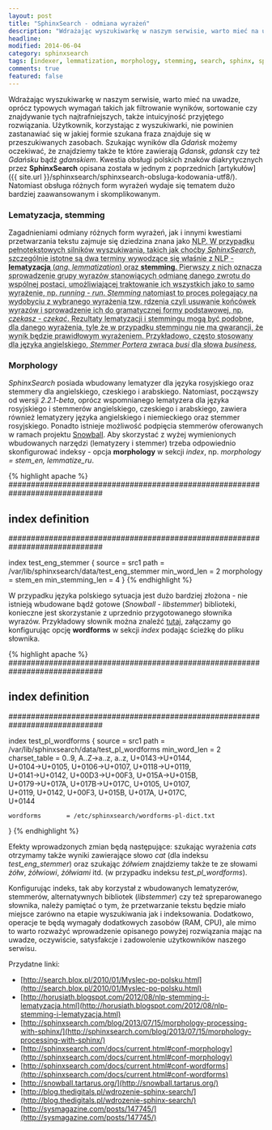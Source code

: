 ```yaml
---
layout: post
title: "SphinxSearch - odmiana wyrażeń"
description: "Wdrażając wyszukiwarkę w naszym serwisie, warto mieć na uwadze, oprócz typowych wymagań takich jak filtrowanie wyników, sortowanie czy znajdywanie tych najtrafniejszych, także intuicyjność przyjętego rozwiązania. Użytkownik, korzystając z wyszukiwarki, nie powinien zastanawiać się w jakiej formie szukana fraza znajduje się w przeszukiwanych zasobach..."
headline: 
modified: 2014-06-04
category: sphinxsearch
tags: [indexer, lemmatization, morphology, stemming, search, sphinx, sphinxsearch]
comments: true
featured: false
---
```


Wdrażając wyszukiwarkę w naszym serwisie, warto mieć na uwadze, oprócz typowych wymagań takich jak filtrowanie wyników, sortowanie czy znajdywanie tych najtrafniejszych, także intuicyjność przyjętego rozwiązania. Użytkownik, korzystając z wyszukiwarki, nie powinien zastanawiać się w jakiej formie szukana fraza znajduje się w przeszukiwanych zasobach. Szukając wyników dla *Gdańsk* możemy oczekiwać, że znajdziemy także te które zawierają *Gdansk*, *gdansk* czy też *Gdańsku* bądź *gdanskiem*. Kwestia obsługi polskich znaków diakrytycznych przez **SphinxSearch** opisana została w jednym z poprzednich [artykułów]({{ site.url }}/sphinxsearch/sphinxsearch-obsluga-kodowania-utf8/). Natomiast obsługa różnych form wyrażeń wydaje się tematem dużo bardziej zaawansowanym i skomplikowanym.

### Lematyzacja, stemming

Zagadnieniami odmiany różnych form wyrażeń, jak i innymi kwestiami przetwarzania tekstu zajmuje się dziedzina znana jako <abbr title="Natural Language Processing">NLP<abbr>. W przypadku pełnotekstowych silników wyszukiwania, takich jak choćby *SphinxSearch*, szczególnie istotne są dwa terminy wywodzące się właśnie z NLP - **lematyzacja** (*ang. lemmatization*) oraz **stemming**. Pierwszy z nich oznacza sprowadzenie grupy wyrazów stanowiących odmianę danego zwrotu do wspólnej postaci, umożliwiającej traktowanie ich wszystkich jako to samo wyrażenie, np. *running* - *run*. *Stemming* natomiast to proces polegający na wydobyciu z wybranego wyrażenia tzw. rdzenia czyli usuwanie końcówek wyrazów i sprowadzenie ich do gramatycznej formy podstawowej, np. *czekasz* - *czekać*. Rezultaty lematyzacji i stemmingu mogą być podobne, dla danego wyrażenia, tyle że w przypadku stemmingu nie ma gwarancji, że wynik będzie prawidłowym wyrażeniem. Przykładowo, często stosowany dla języka angielskiego, *Stemmer Portera* zwraca *busi* dla słowa *business*.

### Morphology

*SphinxSearch* posiada wbudowany lematyzer dla języka rosyjskiego oraz stemmery dla angielskiego, czeskiego i arabskiego. Natomiast, począwszy od wersji *2.2.1-beta*, oprócz wspomnianego lematyzera dla języka rosyjskiego i stemmerów angielskiego, czeskiego i arabskiego, zawiera również lematyzery języka angielskiego i niemieckiego oraz stemmer rosyjskiego. Ponadto istnieje możliwość podpięcia stemmerów oferowanych w ramach projektu [Snowball](http://snowball.tartarus.org/). Aby skorzystać z wyżej wymienionych wbudowanych narzędzi (lematyzery i stemmer) trzeba odpowiednio skonfigurować indeksy - opcja **morphology** w sekcji *index*, np. *morphology = stem_en, lemmatize_ru*.

{% highlight apache %}
#############################################################################
## index definition
#############################################################################
 
index test_eng_stemmer
{
	source 			= src1
	path 			= /var/lib/sphinxsearch/data/test_eng_stemmer
	min_word_len 		= 2
	morphology 		= stem_en
	min_stemming_len 	= 4
}
{% endhighlight %}

W przypadku języka polskiego sytuacja jest dużo bardziej złożona - nie istnieją wbudowane bądź gotowe (*Snowball* - *libstemmer*) biblioteki, konieczne jest skorzystanie z uprzednio przygotowanego słownika wyrazów. Przykładowy słownik można znaleźć [tutaj](http://blog.thedigitals.pl/fileadmin/uploads/wordform-pl-dict-urf-8.zip), załączamy go konfigurując opcję **wordforms** w sekcji *index* podając ścieżkę do pliku słownika.

{% highlight apache %}
#############################################################################
## index definition
#############################################################################
 
index test_pl_wordforms
{
	source 			= src1
	path 			= /var/lib/sphinxsearch/data/test_pl_wordforms
	min_word_len 		= 2
	charset_table 		= 0..9, A..Z->a..z, a..z, U+0143->U+0144, \
				U+0104->U+0105, U+0106->U+0107, U+0118->U+0119, \
				U+0141->U+0142, U+00D3->U+00F3, U+015A->U+015B, \
				U+0179->U+017A, U+017B->U+017C, U+0105, U+0107, \
				U+0119, U+0142, U+00F3, U+015B, U+017A, U+017C, \
				U+0144
 
	wordforms 		= /etc/sphinxsearch/wordforms-pl-dict.txt
} 
{% endhighlight %}

Efekty wprowadzonych zmian będą następujące: szukając wyrażenia *cats* otrzymamy także wyniki zawierające słowo *cat* (dla indeksu *test_eng_stemmer*) oraz szukając *żółwiem* znajdziemy także te ze słowami *żółw*, *żółwiowi*, *żółwiami* itd. (w przypadku indeksu *test_pl_wordforms*).

Konfigurując indeks, tak aby korzystał z wbudowanych lematyzerów, stemmerów, alternatywnych bibliotek (*libstemmer*) czy też spreparowanego słownika, należy pamiętać o tym, że przetwarzanie tekstu będzie miało miejsce zarówno na etapie wyszukiwania jak i indeksowania. Dodatkowo, operacje te będą wymagały dodatkowych zasobów (RAM, CPU), ale mimo to warto rozważyć wprowadzenie opisanego powyżej rozwiązania mając na uwadze, oczywiście, satysfakcje i zadowolenie użytkowników naszego serwisu.

Przydatne linki:

* [http://search.blox.pl/2010/01/Myslec-po-polsku.html](http://search.blox.pl/2010/01/Myslec-po-polsku.html)
* [http://horusiath.blogspot.com/2012/08/nlp-stemming-i-lematyzacja.html](http://horusiath.blogspot.com/2012/08/nlp-stemming-i-lematyzacja.html)
* [http://sphinxsearch.com/blog/2013/07/15/morphology-processing-with-sphinx/](http://sphinxsearch.com/blog/2013/07/15/morphology-processing-with-sphinx/)
* [http://sphinxsearch.com/docs/current.html#conf-morphology](http://sphinxsearch.com/docs/current.html#conf-morphology)
* [http://sphinxsearch.com/docs/current.html#conf-wordforms](http://sphinxsearch.com/docs/current.html#conf-wordforms)
* [http://snowball.tartarus.org/](http://snowball.tartarus.org/)
* [http://blog.thedigitals.pl/wdrozenie-sphinx-search/](http://blog.thedigitals.pl/wdrozenie-sphinx-search/)
* [http://sysmagazine.com/posts/147745/](http://sysmagazine.com/posts/147745/)

